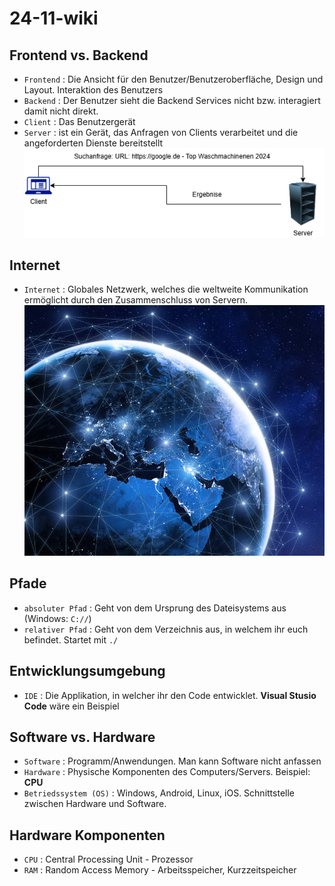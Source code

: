 # 24-11-wiki

## Frontend vs. Backend

- `Frontend` : Die Ansicht für den Benutzer/Benutzeroberfläche, Design und Layout. Interaktion des Benutzers
- `Backend` : Der Benutzer sieht die Backend Services nicht bzw. interagiert damit nicht direkt.
- `Client` : Das Benutzergerät
- `Server` : ist ein Gerät, das Anfragen von Clients verarbeitet und die angeforderten Dienste bereitstellt
![Client Server Model](./images/wiki.drawio.png)

## Internet

- `Internet` : Globales Netzwerk, welches die weltweite Kommunikation ermöglicht durch den Zusammenschluss von Servern.
![Das Internet](./images/Internet_w799_h667.jpg)

## Pfade

- `absoluter Pfad` : Geht von dem Ursprung des Dateisystems aus (Windows: `C://`)
- `relativer Pfad` : Geht von dem Verzeichnis aus, in welchem ihr euch befindet. Startet mit `./`

## Entwicklungsumgebung

- `IDE` : Die Applikation, in welcher ihr den Code entwicklet. **Visual Stusio Code** wäre ein Beispiel

## Software vs. Hardware

- `Software` : Programm/Anwendungen. Man kann Software nicht anfassen
- `Hardware` : Physische Komponenten des Computers/Servers. Beispiel: **CPU**
- `Betriedssystem (OS)` : Windows, Android, Linux, iOS. Schnittstelle zwischen Hardware und Software.

## Hardware Komponenten

- `CPU` : Central Processing Unit - Prozessor
- `RAM` : Random Access Memory - Arbeitsspeicher, Kurzzeitspeicher